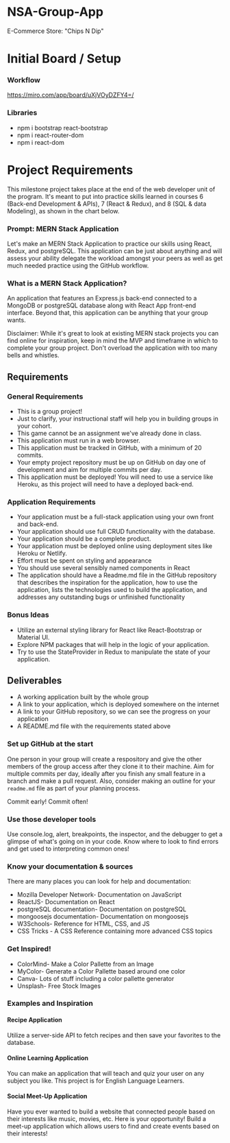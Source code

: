 # NSA-Group-App
E-Commerce Store: "Chips N Dip"

# Initial Board / Setup
### Workflow
https://miro.com/app/board/uXjVOyDZFY4=/

### Libraries
- npm i bootstrap react-bootstrap
- npm i react-router-dom
- npm i react-dom

# Project Requirements
This milestone project takes place at the end of the web developer unit of the program. It's meant to put into practice skills learned in courses 6 (Back-end Development & APIs), 7 (React & Redux), and 8 (SQL & data Modeling)¸ as shown in the chart below.

### Prompt: MERN Stack Application
Let's make an MERN Stack Application to practice our skills using React, Redux, and postgreSQL. This application can be just about anything and will assess your ability delegate the workload amongst your peers as well as get much needed practice using the GitHub workflow.

### What is a MERN Stack Application?
An application that features an Express.js back-end connected to a MongoDB or postgreSQL database along with React App front-end interface. Beyond that, this application can be anything that your group wants.

Disclaimer: While it's great to look at existing MERN stack projects you can find online for inspiration, keep in mind the MVP and timeframe in which to complete your group project. Don't overload the application with too many bells and whistles.

## Requirements
### General Requirements
- This is a group project!
- Just to clarify, your instructional staff will help you in building groups in your cohort.
- This game cannot be an assignment we've already done in class.
- This application must run in a web browser.
- This application must be tracked in GitHub, with a minimum of 20 commits.
- Your empty project repository must be up on GitHub on day one of development and aim for multiple commits per day.
- This application must be deployed! You will need to use a service like Heroku, as this project will need to have a deployed back-end.

### Application Requirements
- Your application must be a full-stack application using your own front and back-end.
- Your application should use full CRUD functionality with the database.
- Your application should be a complete product.
- Your application must be deployed online using deployment sites like Heroku or Netlify.
- Effort must be spent on styling and appearance
- You should use several sensibly named components in React
- The application should have a Readme.md file in the GitHub repository that describes the inspiration for the application, how to use the application, lists the technologies used to build the application, and addresses any outstanding bugs or unfinished functionality

### Bonus Ideas
- Utilize an external styling library for React like React-Bootstrap or Material UI.
- Explore NPM packages that will help in the logic of your application.
- Try to use the StateProvider in Redux to manipulate the state of your application.

## Deliverables
- A working application built by the whole group
- A link to your application, which is deployed somewhere on the internet
- A link to your GitHub repository, so we can see the progress on your application
- A README.md file with the requirements stated above

### Set up GitHub at the start
One person in your group will create a respository and give the other members of the group access after they clone it to their machine. Aim for multiple commits per day, ideally after you finish any small feature in a branch and make a pull request. Also, consider making an outline for your `readme.md` file as part of your planning process.

Commit early! Commit often!

### Use those developer tools
Use console.log, alert, breakpoints, the inspector, and the debugger to get a glimpse of what's going on in your code. Know where to look to find errors and get used to interpreting common ones!

### Know your documentation & sources
There are many places you can look for help and documentation:

- Mozilla Developer Network- Documentation on JavaScript
- ReactJS- Documentation on React
- postgreSQL documentation- Documentation on postgreSQL
- mongoosejs documentation- Documentation on mongoosejs
- W3Schools- Reference for HTML, CSS, and JS
- CSS Tricks - A CSS Reference containing more advanced CSS topics
### Get Inspired!
- ColorMind- Make a Color Pallette from an Image
- MyColor- Generate a Color Pallette based around one color
- Canva- Lots of stuff including a color pallette generator
- Unsplash- Free Stock Images

### Examples and Inspiration
#### Recipe Application
Utilize a server-side API to fetch recipes and then save your favorites to the database.

#### Online Learning Application
You can make an application that will teach and quiz your user on any subject you like. This project is for English Language Learners.

#### Social Meet-Up Application
Have you ever wanted to build a website that connected people based on their interests like music, movies, etc. Here is your opportunity! Build a meet-up application which allows users to find and create events based on their interests!